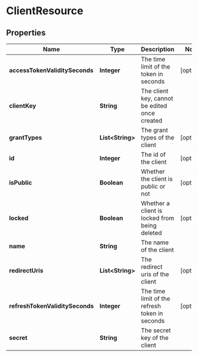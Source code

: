 
# ClientResource

## Properties
Name | Type | Description | Notes
------------ | ------------- | ------------- | -------------
**accessTokenValiditySeconds** | **Integer** | The time limit of the token in seconds |  [optional]
**clientKey** | **String** | The client key, cannot be edited once created | 
**grantTypes** | **List&lt;String&gt;** | The grant types of the client |  [optional]
**id** | **Integer** | The id of the client |  [optional]
**isPublic** | **Boolean** | Whether the client is public or not |  [optional]
**locked** | **Boolean** | Whether a client is locked from being deleted |  [optional]
**name** | **String** | The name of the client | 
**redirectUris** | **List&lt;String&gt;** | The redirect uris of the client |  [optional]
**refreshTokenValiditySeconds** | **Integer** | The time limit of the refresh token in seconds |  [optional]
**secret** | **String** | The secret key of the client | 



